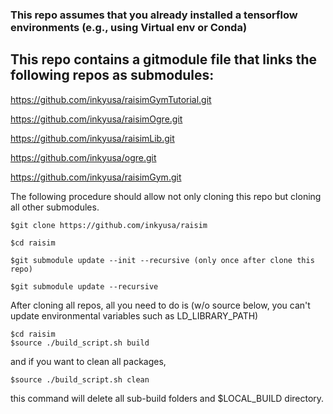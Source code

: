 ### This repo assumes that you already installed a tensorflow environments (e.g., using Virtual env or Conda)

## This repo contains a gitmodule file that links the following repos as submodules:

https://github.com/inkyusa/raisimGymTutorial.git

https://github.com/inkyusa/raisimOgre.git

https://github.com/inkyusa/raisimLib.git

https://github.com/inkyusa/ogre.git

https://github.com/inkyusa/raisimGym.git

The following procedure should allow not only cloning this repo but cloning all other submodules.

```
$git clone https://github.com/inkyusa/raisim
```

```
$cd raisim
```
```
$git submodule update --init --recursive (only once after clone this repo)
```
```
$git submodule update --recursive
```

After cloning all repos, all you need to do is (w/o source below, you can't update environmental variables such as LD_LIBRARY_PATH)

```
$cd raisim
$source ./build_script.sh build
```
and if you want to clean all packages,

```
$source ./build_script.sh clean
```
this command will delete all sub-build folders and $LOCAL_BUILD directory.
